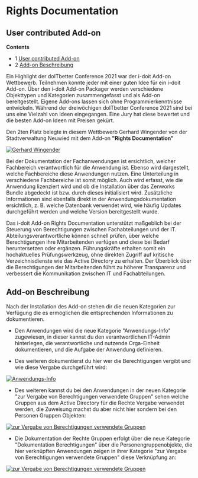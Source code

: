 # Rights Documentation

User contributed Add-on
-----------------------

**Contents**

*   1 [User contributed Add-on](#user-contributed-add-on)
*   2 [Add-on Beschreibung](#add-on-beschreibung)

Ein Highlight der doITbetter Conference 2021 war der i-doit Add-on Wettbewerb. Teilnehmen konnte jeder mit einer guten Idee für ein i-doit Add-on. Über den i-doit Add-on Packager werden verschiedene Objekttypen und Kategorien zusammengefasst und als Add-on bereitgestellt. Eigene Add-ons lassen sich ohne Programmierkenntnisse entwickeln. Während der dreiwöchigen doITbetter Conference 2021 sind bei uns eine Vielzahl von Ideen eingegangen. Eine Jury hat diese bewertet und die besten Add-on Ideen mit Preisen gekürt.

Den 2ten Platz belegte in diesem Wettbewerb Gerhard Wingender von der Stadtverwaltung Neuwied mit dem Add-on **"Rights Documentation"**

[![Gerhard Wingender](../assets/images/de/i-doit-add-ons/rights-documentation/1-rd.png)](../assets/images/de/i-doit-add-ons/rights-documentation/1-rd.png)

Bei der Dokumentation der Fachanwendungen ist ersichtlich, welcher Fachbereich verantwortlich für die Anwendung ist. Ebenso wird dargestellt, welche Fachbereiche diese Anwendungen nutzen. Eine Unterteilung in verschiedene Fachbereiche ist somit möglich. Auch wird erfasst, wie die Anwendung lizenziert wird und ob die Installation über das Zenworks Bundle abgedeckt ist bzw. durch dieses initialisiert wird. Zusätzliche Informationen sind ebenfalls direkt in der Anwendungsdokumentation ersichtlich, z. B. welche Datenbank verwendet wird, wie häufig Updates durchgeführt werden und welche Version bereitgestellt wurde.

Das i-doit Add-on Rights Documentation unterstützt maßgeblich bei der Steuerung von Berechtigungen zwischen Fachabteilungen und der IT. Abteilungsverantwortliche können schnell prüfen, über welche Berechtigungen ihre Mitarbeitenden verfügen und diese bei Bedarf heruntersetzen oder ergänzen. Führungskräfte erhalten somit ein hochaktuelles Prüfungswerkzeug, ohne direkten Zugriff auf kritische Verzeichnisdienste wie das Active Directory zu erhalten. Der Überblick über die Berechtigungen der Mitarbeitenden führt zu höherer Transparenz und verbessert die Kommunikation zwischen IT und Fachabteilungen.

Add-on Beschreibung
-------------------

Nach der Installation des Add-on stehen dir die neuen Kategorien zur Verfügung die es ermöglichen die entsprechenden Informationen zu dokumentieren.

*   Den Anwendungen wird die neue Kategorie "Anwendungs-Info" zugewiesen, in dieser kannst du den verantwortlichen IT-Admin hinterlegen, die verantwortliche und nutzende Orga-Einheit dokumentieren, und die Aufgabe der Anwendung definieren.

*   Des weiteren dokumentierst du hier wer die Berechtigungen vergibt und wie diese Vergabe durchgeführt wird:

[![Anwendungs-Info](../assets/images/de/i-doit-add-ons/rights-documentation/2-rd.png)](../assets/images/de/i-doit-add-ons/rights-documentation/2-rd.png)

*   Des weiteren kannst du bei den Anwendungen in der neuen Kategorie "zur Vergabe von Berechtigungen verwendete Gruppen" sehen welche Gruppen aus dem Active Directory für die Rechte Vergabe verwendet werden, die Zuweisung machst du aber nicht hier sondern bei den Personen Gruppen Objekten:

[![zur Vergabe von Berechtigungen verwendete Gruppen](../assets/images/de/i-doit-add-ons/rights-documentation/3-rd.png)](../assets/images/de/i-doit-add-ons/rights-documentation/3-rd.png)

*   Die Dokumentation der Rechte Gruppen erfolgt über die neue Kategorie "Dokumentation Berechtigungen" über die Personengruppenobjekte, die hier verknüpften Anwendungen zeigen in ihrer Kategorie "zur Vergabe von Berechtigungen verwendete Gruppen" diese Verknüpfung an:

[![zur Vergabe von Berechtigungen verwendete Gruppen](../assets/images/de/i-doit-add-ons/rights-documentation/4-rd.png)](../assets/images/de/i-doit-add-ons/rights-documentation/4-rd.png)
